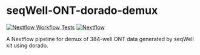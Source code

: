 # seqWell-ONT-dorado-demux


[![Nextflow Workflow Tests](https://github.com/seqwell/seqWell-ONT-dorado-demux/actions/workflows/nextflow-ci.yml/badge.svg?branch=main)](https://github.com/seqwell/seqWell-ONT-dorado-demux/actions/workflows/nextflow-ci.yml?query=branch%3Amain)
[![Nextflow](https://img.shields.io/badge/Nextflow%20DSL2-%E2%89%A523.04.0-blue.svg)](https://www.nextflow.io/)


A Nextflow pipeline for demux of 384-well ONT data generated by seqWell kit using dorado. 



